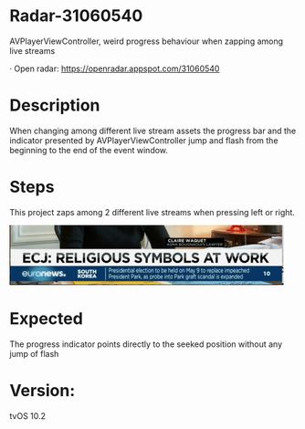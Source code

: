 # Radar-31060540

AVPlayerViewController, weird progress behaviour when zapping among live streams

· Open radar: https://openradar.appspot.com/31060540

# Description
When changing among different live stream assets the progress bar and the indicator presented by AVPlayerViewController jump and flash from the beginning to the end of the event window.

# Steps

This project zaps among 2 different live streams when pressing left or right.

![](preview.gif)


# Expected
The progress indicator points directly to the seeked position without any jump of flash

# Version:
tvOS 10.2
